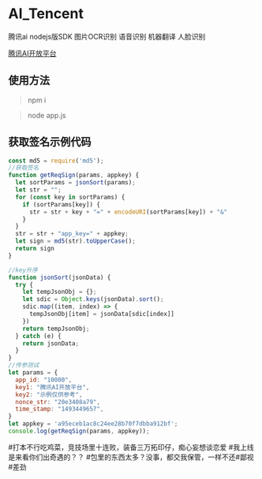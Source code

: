 # AI_Tencent
腾讯ai nodejs版SDK 
图片OCR识别 语音识别 机器翻译 人脸识别

[腾讯AI开放平台](https://ai.qq.com/)

## 使用方法

> npm i

> node app.js

## 获取签名示例代码
```javascript
const md5 = require('md5');
//获取签名
function getReqSign(params, appkey) {
  let sortParams = jsonSort(params);
  let str = "";
  for (const key in sortParams) {
    if (sortParams[key]) {
      str = str + key + "=" + encodeURI(sortParams[key]) + "&"
    }
  }
  str = str + "app_key=" + appkey;
  let sign = md5(str).toUpperCase();
  return sign
}

//key升序
function jsonSort(jsonData) {
  try {
    let tempJsonObj = {};
    let sdic = Object.keys(jsonData).sort();
    sdic.map((item, index) => {
      tempJsonObj[item] = jsonData[sdic[index]]
    })
    return tempJsonObj;
  } catch (e) {
    return jsonData;
  }
}
//传参测试
let params = {
  app_id: "10000",
  key1: "腾讯AI开放平台",
  key2: "示例仅供参考",
  nonce_str: "20e3408a79",
  time_stamp: "1493449657",
}
let appkey = 'a95eceb1ac8c24ee28b70f7dbba912bf';
console.log(getReqSign(params, appkey));
```
#打本不行吃鸡菜，竞技场里十连败，装备三万拓印仔，痴心妄想谈恋爱
#我上线是来看你们出奇遇的？？
#包里的东西太多？没事，都交我保管，一样不还#鄙视#差劲
#
